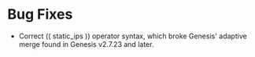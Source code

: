 # Bug Fixes

- Correct (( static_ips )) operator syntax, which broke Genesis' adaptive
  merge found in Genesis v2.7.23 and later.



